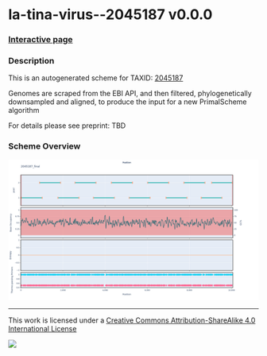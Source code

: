 # la-tina-virus--2045187 v0.0.0

### [Interactive page](https://chrisgkent.github.io/schemes/la-tina-virus--2045187-1000-v0.0.0)

### Description

This is an autogenerated scheme for TAXID: [2045187](https://www.ncbi.nlm.nih.gov/Taxonomy/Browser/wwwtax.cgi?mode=Info&id=2045187&lvl=3&lin=f&keep=1&srchmode=1&unlock)

Genomes are scraped from the EBI API, and then filtered, phylogenetically downsampled and aligned, to produce the input for a new PrimalScheme algorithm

For details please see preprint: TBD

### Scheme Overview

![Alt text](work/2045187_final.png '2045187_final.png')

------------------------------------------------------------------------

This work is licensed under a [Creative Commons Attribution-ShareAlike 4.0 International License](http://creativecommons.org/licenses/by-sa/4.0/) 

![](https://i.creativecommons.org/l/by-sa/4.0/88x31.png)